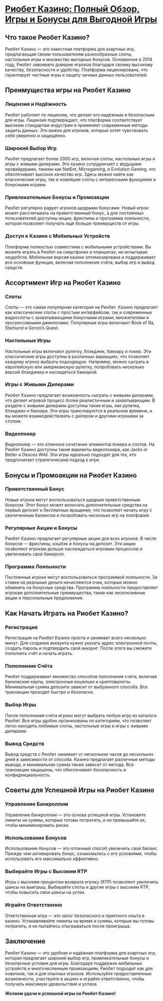 # [Риобет Казино: Полный Обзор, Игры и Бонусы для Выгодной Игры](https://brandplay.link/TnjsxFvH)

## Что такое Риобет Казино?

Риобет Казино — это известная платформа для азартных игр, предлагающая своим пользователям разнообразные слоты, настольные игры и множество выгодных бонусов. Основанное в 2014 году, Риобет завоевало доверие игроков благодаря своему высокому качеству, безопасности и удобству. Платформа лицензирована, что гарантирует честные игры и защиту личных данных пользователей.

## Преимущества игры на Риобет Казино

### Лицензия и Надёжность

Риобет работает по лицензии, что делает его надёжным и безопасным для игры. Лицензия подтверждает, что платформа соответствует высоким стандартам индустрии и применяет современные методы защиты данных. Это важно для игроков, которые хотят чувствовать себя уверенно и защищённо.

### Широкий Выбор Игр

Риобет предлагает более 2000 игр, включая слоты, настольные игры и игры с живыми дилерами. Это казино сотрудничает с ведущими провайдерами, такими как NetEnt, Microgaming, и Evolution Gaming, что обеспечивает высокое качество игр. Здесь можно найти как классические игры, так и новейшие слоты с интересными функциями и бонусными играми.

### Привлекательные Бонусы и Промоакции

Риобет регулярно радует игроков щедрыми бонусами. Новый игрок может рассчитывать на приветственный бонус, а для постоянных пользователей доступны акции, фриспины и программа лояльности, которая позволяет получать ещё больше преимуществ от игры.

### Доступ к Казино с Мобильных Устройств

Платформа полностью совместима с мобильными устройствами. Вы можете играть в Риобет на смартфонах и планшетах, не испытывая неудобств. Мобильная версия казино оптимизирована и поддерживает все основные функции, включая пополнение счёта, выбор игр и вывод средств.

## Ассортимент Игр на Риобет Казино

### Слоты

Слоты — это самая популярная категория на Риобет. Казино предлагает как классические слоты с простым интерфейсом, так и современные видеослоты с захватывающими бонусными играми, множителями и прогрессивными джекпотами. Популярные игры включают Book of Ra, Starburst и Gonzo’s Quest.

### Настольные Игры

Настольные игры включают рулетку, блэкджек, баккару и покер. Эти классические игры доступны в различных вариациях, что позволяет каждому игроку выбрать подходящую. Например, можно сыграть в европейскую или американскую рулетку, попробовать несколько версий блэкджека и насладиться баккарой.

### Игры с Живыми Дилерами

Риобет Казино предлагает возможность сыграть с живыми дилерами, что делает игровой процесс более реалистичным и захватывающим. В разделе с живыми дилерами доступны такие игры, как рулетка, блэкджек и баккара. Эти игры транслируются в реальном времени, и вы можете взаимодействовать с дилером и другими игроками за столом.

### Видеопокер

Видеопокер — это отличное сочетание элементов покера и слотов. На Риобет Казино доступны такие варианты видеопокера, как Jacks or Better и Deuces Wild. Эти игры идеально подходят для тех, кто предпочитает стратегический подход к игре.

## Бонусы и Промоакции на Риобет Казино

### Приветственный Бонус

Новые игроки могут воспользоваться щедрым приветственным бонусом. Этот бонус может включать дополнительные средства на первый депозит и бесплатные вращения, что позволяет начать игру с увеличенным балансом и попробовать несколько игр на платформе.

### Регулярные Акции и Бонусы

Риобет Казино предлагает регулярные акции для всех игроков. В числе бонусов — фриспины, кэшбэк и бонусы на депозит. Эти акции позволяют игрокам дольше наслаждаться игровым процессом и увеличивать свой банкролл.

### Программа Лояльности

Постоянные игроки могут воспользоваться программой лояльности. За ставки на реальные деньги начисляются очки, которые можно обменять на бонусные средства. Программа лояльности предоставляет игрокам дополнительные преимущества, такие как эксклюзивные акции и персональные предложения.

## Как Начать Играть на Риобет Казино?

### Регистрация

Регистрация на Риобет Казино проста и занимает всего несколько минут. Для создания аккаунта нужно указать адрес электронной почты, создать пароль и подтвердить свой аккаунт. После этого вы сможете пополнить счёт и начать играть.

### Пополнение Счёта

Риобет поддерживает множество способов пополнения счёта, включая банковские карты, электронные кошельки и криптовалюты. Минимальная сумма депозита зависит от выбранного способа. Все транзакции проходят быстро и безопасно.

### Выбор Игры

После пополнения счёта игроки могут выбрать любую игру из каталога Риобет. Все игры удобно организованы по категориям, что позволяет легко находить любимые слоты, настольные игры и игры с живыми дилерами.

### Вывод Средств

Вывод средств с Риобет занимает от нескольких часов до нескольких дней в зависимости от способа. Казино предлагает различные методы вывода, и минимальная сумма также зависит от метода. Все транзакции защищены, что обеспечивает безопасность и конфиденциальность.

## Советы для Успешной Игры на Риобет Казино

### Управление Банкроллом

Управление банкроллом — это основа успешной игры. Установите лимиты на суммы, которые готовы потратить, и не превышайте их, чтобы минимизировать риски.

### Использование Бонусов

Использование бонусов — это отличный способ увеличить свой баланс. Прежде чем активировать бонус, ознакомьтесь с его условиями, чтобы использовать его максимально эффективно.

### Выбирайте Игры с Высоким RTP

Игры с высоким процентом возврата игроку (RTP) позволяют увеличить шансы на выигрыш. Выбирайте слоты и другие игры с высоким RTP, чтобы повысить свои шансы на успех.

### Играйте Ответственно

Ответственная игра — это залог безопасного и приятного опыта в казино. Устанавливайте лимиты на время и суммы, которые вы готовы потратить, и не пытайтесь отыгрываться после проигрыша.

## Заключение

Риобет Казино — это удобная и надёжная платформа для азартных игр, которая предлагает широкий выбор игр, привлекательные бонусы и безопасные условия для игры. Благодаря поддержке мобильных устройств и многочисленным промоакциям, Риобет подходит как для новичков, так и для опытных игроков. Используйте предоставленные возможности, участвуйте в акциях и играйте ответственно, чтобы получать максимум удовольствия и успеха.

**Желаем удачи и успешной игры на Риобет Казино!**
